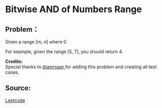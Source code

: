 # Bitwise AND of Numbers Range

## Problem：

<div class="question-content">
 <p>
 </p>
 <p>
  Given a range [m, n] where 0
 </p>
 <p>
  For example, given the range [5, 7], you should return 4.
 </p>
 <p>
  <b>
   Credits:
  </b>
  <br/>
  Special thanks to
  <a href="https://leetcode.com/discuss/user/amrsaqr">
   @amrsaqr
  </a>
  for adding this problem and creating all test cases.
 </p>
</div>


## Source:
[Leetcode](https://leetcode.com/problems/bitwise-and-of-numbers-range/)
